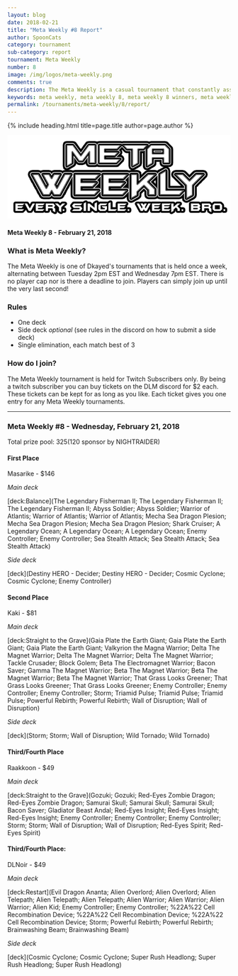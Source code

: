 ```yaml
---
layout: blog
date: 2018-02-21
title: "Meta Weekly #8 Report"
author: SpoonCats
category: tournament
sub-category: report
tournament: Meta Weekly
number: 8
image: /img/logos/meta-weekly.png
comments: true
description: The Meta Weekly is a casual tournament that constantly assesses the ever changing Meta. Check out the report of these Top Players, their decks, and Prizes for the week of February 21, 2018. 
keywords: meta weekly, meta weekly 8, meta weekly 8 winners, meta weekly 8 decks, tournament, Dkayed, magnets, aliens, red-eyes, red eyes, the legendary fisherman, sea stealth attack, gaia plate, magnet warriors
permalink: /tournaments/meta-weekly/8/report/
---
```


{% include heading.html title=page.title author=page.author %}

![](/img/logos/meta-weekly.png)

#### Meta Weekly 8 - February 21, 2018

### What is Meta Weekly?
The Meta Weekly is one of Dkayed's tournaments that is held once a week, alternating between Tuesday 2pm EST and Wednesday 7pm EST. There is no player cap nor is there a deadline to join. Players can simply join up until the very last second!

### Rules
* One deck
* Side deck *optional* (see rules in the discord on how to submit a side deck)
* Single elimination, each match best of 3

### How do I join?
The Meta Weekly tournament is held for Twitch Subscribers only. By being a twitch subscriber you can buy tickets on the DLM discord for $2 each. These tickets can be kept for as long as you like. Each ticket gives you one entry for any Meta Weekly tournaments.

----------

### Meta Weekly #8 - Wednesday, February 21, 2018
Total prize pool: $325 ($120 sponsor by NIGHTRAIDER)

#### First Place
Masarike - $146

*Main deck*

[deck:Balance](The Legendary Fisherman II; The Legendary Fisherman II; The Legendary Fisherman II; Abyss Soldier; Abyss Soldier; Warrior of Atlantis; Warrior of Atlantis; Warrior of Atlantis; Mecha Sea Dragon Plesion; Mecha Sea Dragon Plesion; Mecha Sea Dragon Plesion; Shark Cruiser; A Legendary Ocean; A Legendary Ocean; A Legendary Ocean; Enemy Controller; Enemy Controller; Sea Stealth Attack; Sea Stealth Attack; Sea Stealth Attack)

*Side deck*

[deck](Destiny HERO - Decider; Destiny HERO - Decider; Cosmic Cyclone; Cosmic Cyclone; Enemy Controller)

#### Second Place
Kaki - $81

*Main deck*

[deck:Straight to the Grave](Gaia Plate the Earth Giant; Gaia Plate the Earth Giant; Gaia Plate the Earth Giant; Valkyrion the Magna Warrior; Delta The Magnet Warrior; Delta The Magnet Warrior; Delta The Magnet Warrior; Tackle Crusader; Block Golem; Beta The Electromagnet Warrior; Bacon Saver; Gamma The Magnet Warrior; Beta The Magnet Warrior; Beta The Magnet Warrior; Beta The Magnet Warrior; That Grass Looks Greener; That Grass Looks Greener; That Grass Looks Greener; Enemy Controller; Enemy Controller; Enemy Controller; Storm; Triamid Pulse; Triamid Pulse; Triamid Pulse; Powerful Rebirth; Powerful Rebirth; Wall of Disruption; Wall of Disruption)

*Side deck*

[deck](Storm; Storm; Wall of Disruption; Wild Tornado; Wild Tornado)

#### Third/Fourth Place
Raakkoon - $49

*Main deck*

[deck:Straight to the Grave](Gozuki; Gozuki; Red-Eyes Zombie Dragon; Red-Eyes Zombie Dragon; Samurai Skull; Samurai Skull; Samurai Skull; Bacon Saver; Gladiator Beast Andal; Red-Eyes Insight; Red-Eyes Insight; Red-Eyes Insight; Enemy Controller; Enemy Controller; Enemy Controller; Storm; Storm; Wall of Disruption; Wall of Disruption; Red-Eyes Spirit; Red-Eyes Spirit)

#### Third/Fourth Place:
DLNoir - $49

*Main deck*

[deck:Restart](Evil Dragon Ananta; Alien Overlord; Alien Overlord; Alien Telepath; Alien Telepath; Alien Telepath; Alien Warrior; Alien Warrior; Alien Warrior; Alien Kid; Enemy Controller; Enemy Controller; %22A%22 Cell Recombination Device; %22A%22 Cell Recombination Device; %22A%22 Cell Recombination Device; Storm; Powerful Rebirth; Powerful Rebirth; Brainwashing Beam; Brainwashing Beam)

*Side deck*

[deck](Cosmic Cyclone; Cosmic Cyclone; Super Rush Headlong; Super Rush Headlong; Super Rush Headlong)